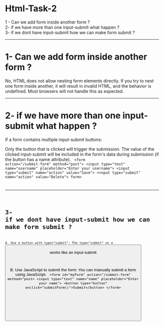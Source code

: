 # Html-Task-2
1 - Can we add form inside another form ?<br>
2- if we have more than one input-submit what happen ?<br>
3- if we dont have input-submit how we can make form submit ?<br>

<hr>

# 1- Can we add form inside another form ? 

No, HTML does not allow nesting form elements directly. If you try to nest one form inside another, it will result in invalid HTML, and the behavior is undefined. Most browsers will not handle this as expected.

<hr>

# 2- if we have more than one input-submit what happen ? 

If a form contains multiple input-submit buttons:

Only the button that is clicked will trigger the submission.
The value of the clicked input-submit will be included in the form's data during submission (if the button has a name attribute).
<code>
&lt;form action="/submit-form" method="post"&gt;
 &lt;input type="text" name="username" placeholder="Enter your username"&gt;
  &lt;input type="submit" name="action" value="Save"&gt;
  <&lt;nput type="submit" name="action" value="Delete"&gt;
form&gt;
<code>
<hr>


# 3- if we dont have input-submit how we can make form submit ?

A. Use a button with type="submit":
The type="submit" on a <button> works like an input-submit

B. Use JavaScript to submit the form:
You can manually submit a form using JavaScript.
<code>
&lt;form id="myForm" action="/submit-form" method="post&gt;
  &lt;input type="text" name="name" placeholder="Enter your name"&gt;
 &lt;button type="button" onclick="submitForm()">Submit</button&gt;
&lt;/form&gt;

<script>
  function submitForm() {
    document.getElementById('myForm').submit();
  }
</script>
</code>
 



